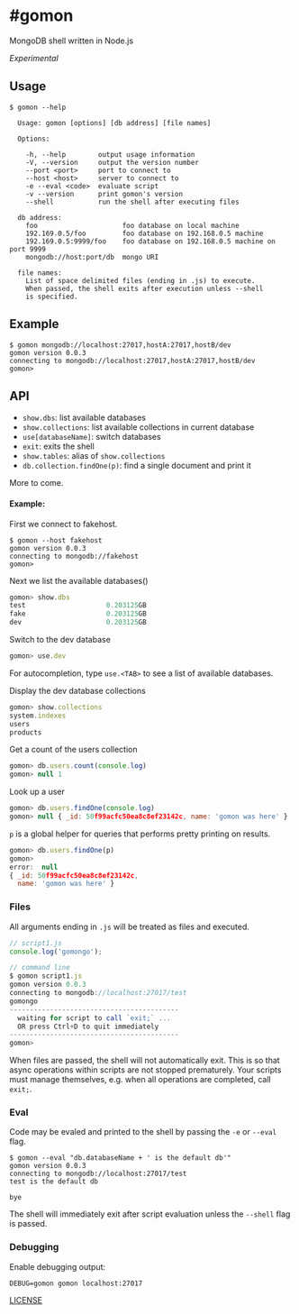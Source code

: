 #gomon
========

MongoDB shell written in Node.js


_Experimental_

## Usage

```
$ gomon --help

  Usage: gomon [options] [db address] [file names]

  Options:

    -h, --help        output usage information
    -V, --version     output the version number
    --port <port>     port to connect to
    --host <host>     server to connect to
    -e --eval <code>  evaluate script
    -v --version      print gomon's version
    --shell           run the shell after executing files

  db address:
    foo                     foo database on local machine
    192.169.0.5/foo         foo database on 192.168.0.5 machine
    192.169.0.5:9999/foo    foo database on 192.168.0.5 machine on port 9999
    mongodb://host:port/db  mongo URI

  file names:
    List of space delimited files (ending in .js) to execute.
    When passed, the shell exits after execution unless --shell
    is specified.
```

## Example

```
$ gomon mongodb://localhost:27017,hostA:27017,hostB/dev
gomon version 0.0.3
connecting to mongodb://localhost:27017,hostA:27017,hostB/dev
gomon>
```

## API

- `show.dbs`: list available databases
- `show.collections`: list available collections in current database
- `use[databaseName]`: switch databases
- `exit`: exits the shell
- `show.tables`: alias of `show.collections`
- `db.collection.findOne(p)`: find a single document and print it

More to come.

#### Example:

First we connect to fakehost.

```
$ gomon --host fakehost
gomon version 0.0.3
connecting to mongodb://fakehost
gomon>
```

Next we list the available databases()

```js
gomon> show.dbs
test                    0.203125GB
fake                    0.203125GB
dev                     0.203125GB
```

Switch to the dev database

```js
gomon> use.dev
```

For autocompletion, type `use.<TAB>` to see a list of available databases.

Display the dev database collections

```js
gomon> show.collections
system.indexes
users
products
```

Get a count of the users collection

```js
gomon> db.users.count(console.log)
gomon> null 1
```

Look up a user

```js
gomon> db.users.findOne(console.log)
gomon> null { _id: 50f99acfc50ea8c8ef23142c, name: 'gomon was here' }
```

`p` is a global helper for queries that performs pretty printing on results.

```js
gomon> db.users.findOne(p)
gomon>
error:  null
{ _id: 50f99acfc50ea8c8ef23142c,
  name: 'gomon was here' }
```

### Files

All arguments ending in `.js` will be treated as files and executed.

```js
// script1.js
console.log('gomongo');

// command line
$ gomon script1.js
gomon version 0.0.3
connecting to mongodb://localhost:27017/test
gomongo
------------------------------------------
  waiting for script to call `exit;` ...
  OR press Ctrl+D to quit immediately
------------------------------------------
gomon>
```

When files are passed, the shell will not automatically exit. This is so that async operations within scripts are not stopped prematurely. Your scripts must manage themselves, e.g. when all operations are completed, call `exit;`.

### Eval

Code may be evaled and printed to the shell by passing the `-e` or `--eval` flag.

```
$ gomon --eval "db.databaseName + ' is the default db'"
gomon version 0.0.3
connecting to mongodb://localhost:27017/test
test is the default db

bye
```

The shell will immediately exit after script evaluation unless the `--shell` flag is passed.

### Debugging

Enable debugging output:

```
DEBUG=gomon gomon localhost:27017
```

[LICENSE](https://github.com/aheckmann/gomon/blob/master/LICENSE)
